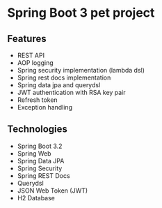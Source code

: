# Spring Boot 3 pet project


## Features
- REST API
- AOP logging
- Spring security implementation (lambda dsl)
- Spring rest docs implementation
- Spring data jpa and querydsl
- JWT authentication with RSA key pair
- Refresh token
- Exception handling


## Technologies
- Spring Boot 3.2
- Spring Web
- Spring Data JPA
- Spring Security
- Spring REST Docs
- Querydsl
- JSON Web Token (JWT)
- H2 Database
